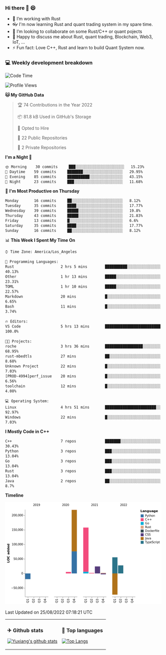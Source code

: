 ### Hi there 👋 😄

- 🔭 I’m working with Rust
- 👓 I'm now learning Rust and quant trading system in my spare time.
- 👯 I’m looking to collaborate on some Rust/C++ or quant pojects
- 💬 Happy to discuss me about Rust, quant trading, Blockchain, Web3, IoT, ...
- ⚡ Fun fact: Love C++, Rust and learn to build Quant System now.



<table>
<tr>
<td valign="top" width="54%">

### ✈ Github stats

[![Yuxiang's github stats](https://github-readme-stats.vercel.app/api?username=Taowyoo&show_icons=true&line_height=21&show_icons=true&theme=tokyonight)](https://github.com/anuraghazra/github-readme-stats)

</td>

<td valign="top" width="46%">

### 📕 Top languages

[![Top Langs](https://github-readme-stats.vercel.app/api/top-langs/?username=Taowyoo&show_icons=true&layout=compact&theme=vue)](https://github.com/anuraghazra/github-readme-stats)

</td>
</tr>

### 💻 Weekly development breakdown

<!--START_SECTION:waka-->
![Code Time](http://img.shields.io/badge/Code%20Time-509%20hrs%2029%20mins-blue)

![Profile Views](http://img.shields.io/badge/Profile%20Views-1-blue)

**🐱 My GitHub Data** 

> 🏆 74 Contributions in the Year 2022
 > 
> 📦 81.8 kB Used in GitHub's Storage 
 > 
> 💼 Opted to Hire
 > 
> 📜 22 Public Repositories 
 > 
> 🔑 2 Private Repositories  
 > 
**I'm a Night 🦉** 

```text
🌞 Morning    30 commits     ███░░░░░░░░░░░░░░░░░░░░░░   15.23% 
🌆 Daytime    59 commits     ███████░░░░░░░░░░░░░░░░░░   29.95% 
🌃 Evening    85 commits     ██████████░░░░░░░░░░░░░░░   43.15% 
🌙 Night      23 commits     ███░░░░░░░░░░░░░░░░░░░░░░   11.68%

```
📅 **I'm Most Productive on Thursday** 

```text
Monday       16 commits     ██░░░░░░░░░░░░░░░░░░░░░░░   8.12% 
Tuesday      35 commits     ████░░░░░░░░░░░░░░░░░░░░░   17.77% 
Wednesday    39 commits     █████░░░░░░░░░░░░░░░░░░░░   19.8% 
Thursday     43 commits     █████░░░░░░░░░░░░░░░░░░░░   21.83% 
Friday       13 commits     █░░░░░░░░░░░░░░░░░░░░░░░░   6.6% 
Saturday     35 commits     ████░░░░░░░░░░░░░░░░░░░░░   17.77% 
Sunday       16 commits     ██░░░░░░░░░░░░░░░░░░░░░░░   8.12%

```


📊 **This Week I Spent My Time On** 

```text
⌚︎ Time Zone: America/Los_Angeles

💬 Programming Languages: 
Rust                     2 hrs 5 mins        ██████████░░░░░░░░░░░░░░░   40.13% 
Other                    1 hr 13 mins        █████░░░░░░░░░░░░░░░░░░░░   23.31% 
TOML                     1 hr 10 mins        █████░░░░░░░░░░░░░░░░░░░░   22.57% 
Markdown                 20 mins             █░░░░░░░░░░░░░░░░░░░░░░░░   6.65% 
Bash                     11 mins             █░░░░░░░░░░░░░░░░░░░░░░░░   3.74%

🔥 Editors: 
VS Code                  5 hrs 13 mins       █████████████████████████   100.0%

🐱‍💻 Projects: 
roche                    3 hrs 36 mins       █████████████████░░░░░░░░   68.95% 
rust-mbedtls             27 mins             ██░░░░░░░░░░░░░░░░░░░░░░░   8.68% 
Unknown Project          22 mins             █░░░░░░░░░░░░░░░░░░░░░░░░   7.03% 
[PROD-4994]perf_issue    20 mins             █░░░░░░░░░░░░░░░░░░░░░░░░   6.56% 
toolchain                12 mins             █░░░░░░░░░░░░░░░░░░░░░░░░   4.08%

💻 Operating System: 
Linux                    4 hrs 51 mins       ███████████████████████░░   92.97% 
Windows                  22 mins             █░░░░░░░░░░░░░░░░░░░░░░░░   7.03%

```

**I Mostly Code in C++** 

```text
C++                      7 repos             ███████░░░░░░░░░░░░░░░░░░   30.43% 
Python                   3 repos             ███░░░░░░░░░░░░░░░░░░░░░░   13.04% 
Go                       3 repos             ███░░░░░░░░░░░░░░░░░░░░░░   13.04% 
Rust                     3 repos             ███░░░░░░░░░░░░░░░░░░░░░░   13.04% 
Java                     2 repos             ██░░░░░░░░░░░░░░░░░░░░░░░   8.7%

```


**Timeline**

![Chart not found](https://raw.githubusercontent.com/Taowyoo/Taowyoo/master/charts/bar_graph.png) 


 Last Updated on 25/08/2022 07:18:21 UTC
<!--END_SECTION:waka-->
